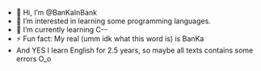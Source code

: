 - 👋 Hi, I’m @BanKaInBank
- 👀 I’m interested in learning some programming languages.
- 🌱 I’m currently learning C--
- ⚡ Fun fact: My real (umm idk what this word is) is BanKa
- And YES I learn English for 2.5 years, so maybe all texts contains some errors O_o

<!---
BanKaInBank/BanKaInBank is a ✨ special ✨ repository because its `README.md` (this file) appears on your GitHub profile.
You can click the Preview link to take a look at your changes.
--->
